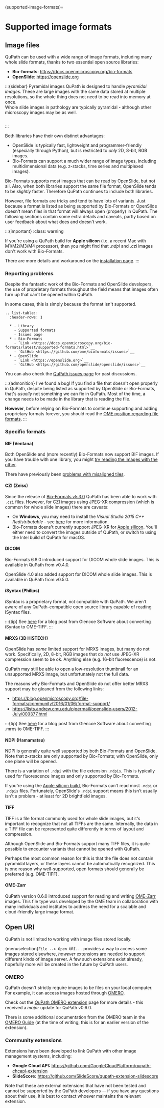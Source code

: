 (supported-image-formats)=
# Supported image formats

## Image files

QuPath can be used with a wide range of image formats, including many whole slide formats, thanks to two essential open source libraries:

- **Bio-formats**: <https://docs.openmicroscopy.org/bio-formats>
- **OpenSlide**: <https://openslide.org>

:::{sidebar} Pyramidal images
QuPath is designed to handle *pyramidal images*.
These are large images with the same data stored at multiple resolutions, so the whole thing does not need to be read into memory at once.
<br />
Whole slide images in pathology are typically pyramidal - although other microscopy images may be as well.

```{image} images/pyramid_small.png
```
:::

Both libraries have their own distinct advantages:

- OpenSlide is typically fast, lightweight and programmer-friendly (especially through Python), but is restricted to *only* 2D, 8-bit, RGB images.
- Bio-Formats can support a much wider range of image types, including multidimensional data (e.g. z-stacks, time series and multiplexed images).

Bio-Formats supports most images that can be read by OpenSlide, but not all.
Also, when both libraries support the same file format, OpenSlide tends to be *slightly* faster.
Therefore QuPath continues to include both libraries.

However, file formats are tricky and tend to have lots of variants.
Just because a format is listed as being supported by Bio-Formats or OpenSlide doesn't mean files in that format will always open (properly) in QuPath.
The following sections contain some extra details and caveats, partly based on user feedback about what does and doesn't work.

:::{important}
:class: warning

If you're using a QuPath build for **Apple silicon** (i.e. a recent Mac with M1/M2/M3/M4 processor), then you might find that *.ndpi* and *.czi* images don't work with Bio-Formats.

There are more details and workaround on the [installation page](qupath-versions-for-mac).
:::

### Reporting problems

Despite the fantastic work of the Bio-Formats and OpenSlide developers, the use of proprietary formats throughout the field means that images often turn up that can't be opened within QuPath.

In some cases, this is simply because the format isn't supported.

```{eval-rst}
.. list-table::
  :header-rows: 1

  * - Library
    - Supported formats
    - Issues page
  * - Bio-Formats
    - `Link <https://docs.openmicroscopy.org/bio-formats/latest/supported-formats.html>`__
    - `GitHub <https://github.com/ome/bioformats/issues>`__
  * - OpenSlide
    - `Link <https://openslide.org>`__
    - `GitHub <https://github.com/openslide/openslide/issues>`__
```

You can also check the [QuPath issues page] for past discussions.

:::{admonition} I've found a bug!
If you find a file that doesn't open properly in QuPath, despite being listed as supported by OpenSlide or Bio-Formats, that's *usually* not something we can fix in QuPath.
Most of the time, a change needs to be made in the library that is reading the file.

**However**, before relying on Bio-Formats to continue supporting and adding proprietary formats forever, you should read the [OME position regarding file formats](https://blog.openmicroscopy.org/community/file-formats/2019/06/25/formats/).
:::

### Specific formats

#### BIF (Ventana)

Both OpenSlide and (more recently) Bio-Formats now support BIF images.
If you have trouble with one library, you might [try reading the images with the other](project-add-images).

There have previously been [problems with misaligned tiles](https://github.com/qupath/qupath/issues/323).

#### CZI (Zeiss)

Since the release of [Bio-Formats v5.3.0](https://www.openmicroscopy.org/site/support/bio-formats5.3/about/whats-new.html) QuPath has been able to work with `.czi` files.
However, for CZI images using JPEG-XR compression (which is common for whole slide images) there are caveats:
* On **Windows**, you may need to install the *Visual Studio 2015 C++ Redistributable* - see [here](https://www.openmicroscopy.org/site/support/bio-formats/formats/zeiss-czi.html) for more information.
* Bio-Formats doens't currently support JPEG-XR for [Apple silicon](qupath-versions-for-mac). You'll either need to convert the images outside of QuPath, or switch to using the Intel build of QuPath for macOS.


#### DICOM

Bio-Formats 6.8.0 introduced support for DICOM whole slide images.
This is available in QuPath from v0.4.0.

OpenSlide 4.0 also added support for DICOM whole slide images.
This is available in QuPath from v0.5.0.


#### iSyntax (Philips)

iSyntax is a proprietary format, not compatible with QuPath.
We aren't aware of any QuPath-compatible open source library capable of reading iSyntax files.

:::{tip}
See [here](https://www.glencoesoftware.com/blog/2019/12/09/converting-whole-slide-images-to-OME-TIFF.html) for a blog post from Glencoe Software about converting iSyntax to OME-TIFF.
:::

#### MRXS (3D HISTECH)

OpenSlide has *some* limited support for MRXS images, but many do not work.
Specifically, 2D, 8-bit, RGB images that do *not* use JPEG-XR compression seem to be ok.
Anything else (e.g. 16-bit fluorescence) is not.

QuPath may still be able to open a low-resolution thumbnail for an unsupported MRXS image, but unfortunately not the full data.

The reasons why Bio-Formats and OpenSlide do not offer better MRXS support may be gleaned from the following links:

- <https://blog.openmicroscopy.org/file-formats/community/2016/01/06/format-support/>
- <https://lists.andrew.cmu.edu/pipermail/openslide-users/2012-July/000377.html>

:::{tip}
See [here](https://www.glencoesoftware.com/blog/2019/12/09/converting-whole-slide-images-to-OME-TIFF.html) for a blog post from Glencoe Software about converting .mrxs to OME-TIFF.
:::

#### NDPI (Hamamatsu)

NDPI is generally quite well supported by both Bio-Formats and OpenSlide.
Note that z-stacks are only supported by Bio-Formats; with OpenSlide, only one plane will be opened.

There is a variation of `.ndpi` with the file extension `.ndpis`.
This is typically used for fluorescence images and only supported by Bio-Formats.

If you're using the [Apple silicon build](qupath-versions-for-mac), Bio-Formats can't read most `.ndpi` or `.ndpis` files. 
Fortunately, OpenSlide's `.ndpi` support means this isn't usually isn't a problem - at least for 2D brightfield images.

#### TIFF

TIFF is a file format commonly used for whole slide images, but it's important to recognize that not all TIFFs are the same.
Internally, the data in a TIFF file can be represented quite differently in terms of layout and compression.

Although OpenSlide and Bio-Formats support many TIFF files, it is quite possible to encounter variants that cannot be opened with QuPath.

Perhaps the most common reason for this is that the file does not contain pyramidal layers, or these layers cannot be automatically recognized.
This is one reason why well-supported, open formats should generally be preferred (e.g. OME-TIFF).

#### OME-Zarr
QuPath version 0.6.0 introduced support for reading and writing [OME-Zarr](https://link.springer.com/article/10.1007/s00418-023-02209-1) images.
This file type was developed by the OME team in collaboration with many individuals and institutes to address the need for a scalable and cloud-friendly large image format.

## Open URI

QuPath is not limited to working with image files stored locally.

{menuselection}`File --> Open URI...` provides a way to access some images stored elsewhere, *however* extensions are needed to support different kinds of image server.
A few such extensions exist already, hopefully more will be created in the future by QuPath users.

### OMERO

QuPath doesn't strictly require images to be files on your local computer.
For example, it can access images hosted through [OMERO](https://www.openmicroscopy.org/omero/).

Check out the [QuPath OMERO extension](omero-extension) page for more details - this received a *major* update for QuPath v0.6.0.

There is some additional documentation from the OMERO team in the [OMERO Guide](https://omero-guides.readthedocs.io/en/latest/qupath/docs/) (at the time of writing, this is for an earlier version of the extension).

### Community extensions

Extensions have been developed to link QuPath with other image management systems, including:

- **Google Cloud API:** <https://github.com/GoogleCloudPlatform/qupath-chcapi-extension>
- **SlideScore:** <https://github.com/SlideScore/qupath-extension-slidescore>

Note that these are external extensions that have not been tested and cannot be supported by the QuPath developers -- if you have any questions about their use, it is best to contact whoever maintains the relevant extension.

[qupath issues page]: https://github.com/qupath/qupath/issues?utf8=%E2%9C%93&q=label%3A%22file+formats%22
